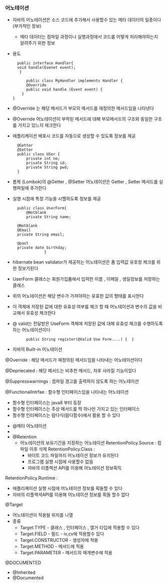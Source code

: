 ### 어노테이션

- 자바의 어노테이션은 소스 코드에 추가해서 사용할수 있는 메타 데이터의 일종이다 (부가적인 정보)
    + 메타 데이터는 컴파일 과정이나 실행과정에서 코드를 어떻게 처리해야하는지 알려주기 위한 정보

- 용도

        public interface Handler{
        void handle(Evenet event);
         }

            public class MyHandler implements Handler {
            @Override
            public void handle (Event event) {
          }
      }
- @Override 는 해당 메서드가 부모의 메서드를 재정의한 메서드임을 나타낸다
- @Override 어노테이션이 부착된 메서드에 대해 부모메서드의 구조와 동일한 구조를 가지고 있느지 체크한다


- 애플리케이션 배포시 코드를 자동으로 생성할 수 있도록 정보를 제공

        @Getter
        @Setter
        public class USer {
            private int no;
            private String id;
            private String pwd;
        }

* 롬복 (Lombok)의 @Getter , @Setter 어노테이션은 Getter , Setter 메서드를 실행파일에 추가한다


- 실행 시점에 특정 기능을 시핼하도록 정보를 제공

        public class UserForm{
            @Notblank
            private String name;
            
        @Notblank
        @Email
        private String email;

        @past
        private date birthday;
                    }


- hibernate bean validator가 제공하는 어노테이션은 폼 입력값 유호청 체크를 위한 정보가된다
- UserForm 클래스는 회원가입폼에서 입력한 이름 , 이메일 , 생일정보를 저장하는 클래스
- 위의 어노테이션은 해당 변수가 가져야하는 유효한 값의 형태를 표시한다
- 이 객체에 저장된 값에 대한 유효성 여부를 체크 할 때 어노테이션과 변수의 값을 비교해서 유효성 체크한다
- @ valid는 전달받은 UseForm 객체에 저장된 값에 대해 유효성 체크를 수행하도록 하는 어노테이션이다

            public String register(@Valid Use Form....) {  }

- 자바의 Built-in 어노테이션

@Override : 해당 메서드가 재정의된 메서드임을 나타내는 어노테이션이다

@Depriecated : 해당 메서드는 비추천 메서드, 차후 사라질 기능이있다

@Suppresswarnings : 컴파일 경고를 출력하지 않도록 하는 어노테이션

@FunctionalIntrfae : 함수형 인터페이스임을 나타내는 어노테이션

+ 함수형 인터페이스는 java8 부터 등장
+ 함수형 인터페이스는 추상 메서드를 딱 하나만 가지고 있는 인터페이스
+ 함수형 인터페이스는 람다식(람다함수)에서 활용 할 수 있다


- @메타 어노테이션
-
- @Retention
    - 어노테이션의 보유기간을 지정하는 어노테이션
      RetentionPolicy.Source : 컴파일 이후 삭제
      RetentionPolicy.Class :
        + 바이트 코드 파일까지 어노테이션 정보가 유지된다
        + 프로그램 실행 시점에 사용할수 없음
        + 자바의 리플렉션 API를 이용해 어노테이션 정보획득

RetentionPolicy.Runtime :

+ 애플리케이션 실행 시점에 어노테이션 정보를 획들할 수 있다
+ 자바의 리플렉셕API를 이용해 어노테이션 정보를 획들 할수 없다

@Target

- 어노테이션이 적용될 위치를 나열
- 종류
    + Target.TYPE - 클래스 , 인터페이스 , 열거 타입에 적용할 수 있다
    + Target.FIELD - 필드 - iv,cv에 적용할수 있다
    + Target.CONSTRUCTOR - 생성자에 적용
    + Target.METHOD - 메서드에 적용
    + Target.PARAMETER - 메서드의 매개변수에 적용

@DOCUMENTED

- @Inherited
- @Documented


